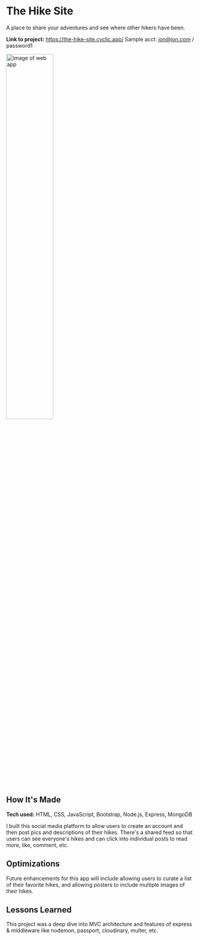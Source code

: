 # The Hike Site
A place to share your adventures and see where other hikers have been.

**Link to project:** https://the-hike-site.cyclic.app/
Sample acct: jon@jon.com / password1

<img alt="image of web app" src="https://brianandrewoneil.github.io/TicTacToe/img/theHikeSite.png" width=50%>

## How It's Made

**Tech used:** HTML, CSS, JavaScript, Bootstrap, Node.js, Express, MongoDB

I built this social media platform to allow users to create an account and then post pics and descriptions of their hikes. There's a shared feed so that users can see everyone's hikes and can click into individual posts to read more, like, comment, etc.

## Optimizations
Future enhancements for this app will include allowing users to curate a list of their favorite hikes, and allowing posters to include multiple images of their hikes.

## Lessons Learned
This project was a deep dive into MVC architecture and features of express & middleware like nodemon, passport, cloudinary, multer, etc.
